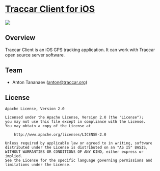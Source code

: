 # [Traccar Client for iOS](https://www.traccar.org/client)

[![](http://images.apple.com/itunes/link/images/link-badge-appstore.png)](https://itunes.apple.com/app/traccar-client/id843156974)

## Overview

Traccar Client is an iOS GPS tracking application. It can work with Traccar open source server software.

## Team

- Anton Tananaev ([anton@traccar.org](mailto:anton@traccar.org))

## License

    Apache License, Version 2.0

    Licensed under the Apache License, Version 2.0 (the "License");
    you may not use this file except in compliance with the License.
    You may obtain a copy of the License at

        http://www.apache.org/licenses/LICENSE-2.0

    Unless required by applicable law or agreed to in writing, software
    distributed under the License is distributed on an "AS IS" BASIS,
    WITHOUT WARRANTIES OR CONDITIONS OF ANY KIND, either express or implied.
    See the License for the specific language governing permissions and
    limitations under the License.
